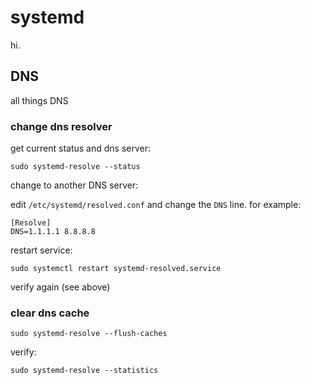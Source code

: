 # systemd

hi.

## DNS

all things DNS

### change dns resolver

get current status and dns server:

```
sudo systemd-resolve --status
```

change to another DNS server:

edit `/etc/systemd/resolved.conf` and change the `DNS` line. for example:

```
[Resolve]
DNS=1.1.1.1 8.8.8.8
```

restart service:

```
sudo systemctl restart systemd-resolved.service
```

verify again (see above)

### clear dns cache

```
sudo systemd-resolve --flush-caches
```

verify:

```
sudo systemd-resolve --statistics
```
